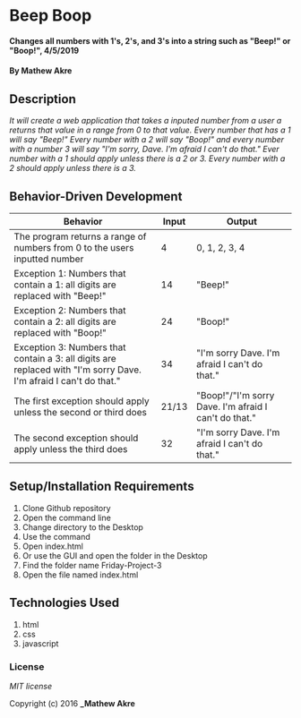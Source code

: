 # Beep Boop

#### Changes all numbers with 1's, 2's, and 3's into a string such as "Beep!" or "Boop!", 4/5/2019

#### By **Mathew Akre**

## Description

_It will create a web application that takes a inputed number from a user a returns that value in a range from 0 to that value. Every number that has a 1 will say "Beep!" Every number with a 2 will say "Boop!" and every number with a number 3 will say "I'm sorry, Dave. I'm afraid I can't do that." Ever number with a 1 should apply unless there is a 2 or 3. Every number with a 2 should apply unless there is a 3._


## Behavior-Driven Development

|Behavior|Input|Output|
|-|-|-|
|The program returns a range of numbers from 0 to the users inputted number|4|0, 1, 2, 3, 4|
|Exception 1: Numbers that contain a 1: all digits are replaced with "Beep!"|14|"Beep!"|
|Exception 2: Numbers that contain a 2: all digits are replaced with "Boop!"|24|"Boop!"|
|Exception 3: Numbers that contain a 3: all digits are replaced with "I'm sorry Dave. I'm afraid I can't do that."|34|"I'm sorry Dave. I'm afraid I can't do that."|
|The first exception should apply unless the second or third does|21/13|"Boop!"/"I'm sorry Dave. I'm afraid I can't do that."|
|The second exception should apply unless the third does|32|"I'm sorry Dave. I'm afraid I can't do that."|
## Setup/Installation Requirements

1. Clone Github repository
2. Open the command line
3. Change directory to the Desktop
4. Use the command
5. Open index.html
6. Or use the GUI and open the folder in the Desktop
7. Find the folder name Friday-Project-3
8. Open the file named index.html

## Technologies Used

1. html
2. css
3. javascript

### License

*MIT license*

Copyright (c) 2016 **_Mathew Akre**
